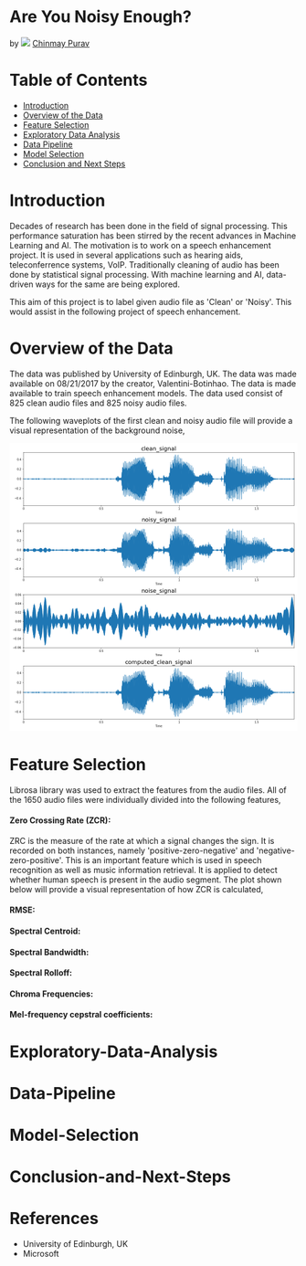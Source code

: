 # Are You Noisy Enough?

by <img src= "https://cdn3.iconfinder.com/data/icons/free-social-icons/67/linkedin_square_color-512.png" width="15"> [Chinmay Purav](https://www.linkedin.com/in/puravchinmay/)


# Table of Contents
- [Introduction](#Introduction)
- [Overview of the Data](#Overview-of-the-Data)
- [Feature Selection](#Feature-Selection)
- [Exploratory Data Analysis](#Exploratory-Data-Analysis)
- [Data Pipeline](#Data-Pipeline)
- [Model Selection](#Model-Selection)
- [Conclusion and Next Steps](#Conclusion-and-Next-Steps)


# Introduction

Decades of research has been done in the field of signal processing. This performance saturation has been stirred by the recent advances in Machine Learning and AI. The motivation is to work on a speech enhancement project. It is used in several applications such as hearing aids, teleconferrence systems, VoIP. Traditionally cleaning of audio has been done by statistical signal processing. With machine learning and AI, data-driven ways for the same are being explored.

This aim of this project is to label given audio file as 'Clean' or 'Noisy'. This would assist in the following project of speech enhancement. 


# Overview of the Data

The data was published by University of Edinburgh, UK. The data was made available on 08/21/2017 by the creator, Valentini-Botinhao. The data is made available to train speech enhancement models. The data used consist of 825 clean audio files and 825 noisy audio files.

The following waveplots of the first clean and noisy audio file will provide a visual representation of the background noise,

<p align="center"><img src="images/waveplots.png" /p>


# Feature Selection

Librosa library was used to extract the features from the audio files. All of the 1650 audio files were individually divided into the following features,

#### Zero Crossing Rate (ZCR):

ZRC is the measure of the rate at which a signal changes the sign. It is recorded on both instances, namely 'positive-zero-negative' and 'negative-zero-positive'. This is an important feature which is used in speech recognition as well as music information retrieval. It is applied to detect whether human speech is present in the audio segment.
The plot shown below will provide a visual representation of how ZCR is calculated,

#### RMSE:

#### Spectral Centroid:

#### Spectral Bandwidth:

#### Spectral Rolloff:

#### Chroma Frequencies:

#### Mel-frequency cepstral coefficients:


# Exploratory-Data-Analysis

# Data-Pipeline

# Model-Selection

# Conclusion-and-Next-Steps

# References

- University of Edinburgh, UK
- Microsoft

